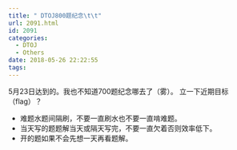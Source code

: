 ```yaml
---
title: " DTOJ800题纪念\t\t"
url: 2091.html
id: 2091
categories:
  - DTOJ
  - Others
date: 2018-05-26 22:22:55
tags:
---
```


5月23日达到的。我也不知道700题纪念哪去了（雾）。 立一下近期目标（flag）？

*   难题水题间隔刷，不要一直刷水也不要一直啃难题。
*   当天写的题题解当天或隔天写完，不要一直欠着否则效率低下。
*   开的题如果不会先想一天再看题解。